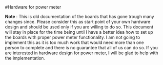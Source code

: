 #Hardware for power meter

**Note** : This is old documentation of the boards that has gone trough many changes since. 
Please consider this as start point of your own hardware design and should be used only if you are willing to do so.
This document will stay in place for the time being until I have a better idea how to set up the boards with proper power meter functionality.
I am not going to implement this as it is too much work that would need more than one person to complete and there is no guarantee that all of us can do so.
If you are interested in hardware design for power meter, I will be glad to help with the implementation.
